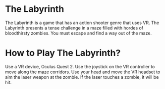 # The Labyrinth

The Labyrinth is a game that has an action shooter genre that uses VR. The Labyrinth presents a tense challenge in a maze filled with hordes of bloodthirsty zombies. You must escape and find a way out of the maze.

# How to Play The Labyrinth?

Use a VR device, Oculus Quest 2.
Use the joystick on the VR controller to move along the maze corridors.
Use your head and move the VR headset to aim the laser weapon at the zombie.
If the laser touches a zombie, it will be hit.

